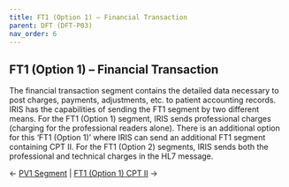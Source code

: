 ```yaml
---
title: FT1 (Option 1) – Financial Transaction
parent: DFT (DFT-P03)
nav_order: 6
---
```


## FT1 (Option 1) – Financial Transaction

The financial transaction segment contains the detailed data necessary to post charges, payments, adjustments, etc. to patient accounting records. IRIS has the capabilities of sending the FT1 segment by two different means. For the FT1 (Option 1) segment, IRIS sends professional charges (charging for the professional readers alone). There is an additional option for this ‘FT1 (Option 1)’ where IRIS can send an additional FT1 segment containing CPT II. For the FT1 (Option 2) segments, IRIS sends both the professional and technical charges in the HL7 message.

← [PV1 Segment](/IntegrationDocumentation/docs/integration/DFT_Results/PV1_Segment_Patient_Visit) |
[FT1 (Option 1) CPT II](/IntegrationDocumentation/docs/integration/DFT_Results/FT1_Option1_CPT_II_Optional_Extra_FT1_segment) →

